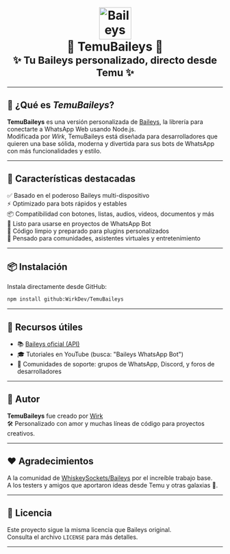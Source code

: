 <h1 align="center">
  <img alt="Baileys logo" src="https://raw.githubusercontent.com/WhiskeySockets/Baileys/refs/heads/master/Media/logo.png" height="75"/><br/>
  🌟 TemuBaileys 🌟<br/>
  <sub>✨ Tu Baileys personalizado, directo desde Temu ✨</sub>
</h1>

---

## 🧋 ¿Qué es *TemuBaileys*?

**TemuBaileys** es una versión personalizada de [Baileys](https://github.com/WhiskeySockets/Baileys), la librería para conectarte a WhatsApp Web usando Node.js.  
Modificada por *Wirk*, TemuBaileys está diseñada para desarrolladores que quieren una base sólida, moderna y divertida para sus bots de WhatsApp con más funcionalidades y estilo.

---

## 🚀 Características destacadas

✅ Basado en el poderoso Baileys multi-dispositivo  
⚡ Optimizado para bots rápidos y estables  
📦 Compatibilidad con botones, listas, audios, videos, documentos y más  
📱 Listo para usarse en proyectos de WhatsApp Bot  
💖 Código limpio y preparado para plugins personalizados  
🎨 Pensado para comunidades, asistentes virtuales y entretenimiento

---

## 📦 Instalación

Instala directamente desde GitHub:

```bash
npm install github:WirkDev/TemuBaileys
```
---

## 🧰 Recursos útiles

- 📚 [Baileys oficial (API)](https://github.com/WhiskeySockets/Baileys)
- 🎓 Tutoriales en YouTube (busca: "Baileys WhatsApp Bot")
- 💬 Comunidades de soporte: grupos de WhatsApp, Discord, y foros de desarrolladores

---

## 👤 Autor

**TemuBaileys** fue creado por [Wirk](https://github.com/WirkDev)  
🛠️ Personalizado con amor y muchas líneas de código para proyectos creativos.

---

## ❤️ Agradecimientos

A la comunidad de [WhiskeySockets/Baileys](https://github.com/WhiskeySockets/Baileys) por el increíble trabajo base.  
A los testers y amigos que aportaron ideas desde Temu y otras galaxias 🌌.

---

## 📜 Licencia

Este proyecto sigue la misma licencia que Baileys original.  
Consulta el archivo `LICENSE` para más detalles.

---
